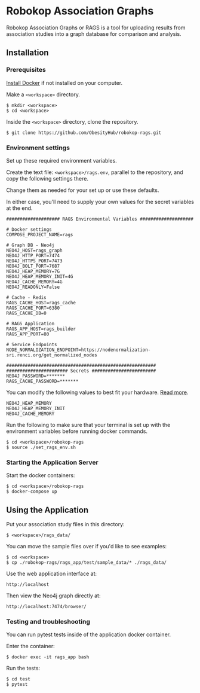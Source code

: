 # Robokop Association Graphs

Robokop Association Graphs or RAGS is a tool for uploading results from association studies into a graph database for comparison and analysis. 

## Installation

### Prerequisites
[Install Docker](https://www.docker.com/get-started) if not installed on your computer. 

Make a ``<workspace>`` directory. 

```
$ mkdir <workspace>
$ cd <workspace> 
```

Inside the ``<workspace>`` directory, clone the repository.
```
$ git clone https://github.com/ObesityHub/robokop-rags.git
```

### Environment settings

Set up these required environment variables.

Create the text file: `<workspace>/rags.env`, parallel to the repository, and copy the following settings there. 

Change them as needed for your set up or use these defaults. 

In either case, you'll need to supply your own values for the secret variables at the end.


```
#################### RAGS Environmental Variables ####################

# Docker settings
COMPOSE_PROJECT_NAME=rags

# Graph DB - Neo4j
NEO4J_HOST=rags_graph
NEO4J_HTTP_PORT=7474
NEO4J_HTTPS_PORT=7473
NEO4J_BOLT_PORT=7687
NEO4J_HEAP_MEMORY=7G
NEO4J_HEAP_MEMORY_INIT=4G
NEO4J_CACHE_MEMORY=4G
NEO4J_READONLY=False

# Cache - Redis
RAGS_CACHE_HOST=rags_cache
RAGS_CACHE_PORT=6380
RAGS_CACHE_DB=0

# RAGS Application
RAGS_APP_HOST=rags_builder
RAGS_APP_PORT=80

# Service Endpoints
NODE_NORMALIZATION_ENDPOINT=https://nodenormalization-sri.renci.org/get_normalized_nodes

########################################################
####################### Secrets ########################
NEO4J_PASSWORD=*******
RAGS_CACHE_PASSWORD=*******
```

You can modify the following values to best fit your hardware. [Read more](https://neo4j.com/developer/guide-performance-tuning/).

```
NEO4J_HEAP_MEMORY
NEO4J_HEAP_MEMORY_INIT
NEO4J_CACHE_MEMORY
```


Run the following to make sure that your terminal is set up with the environment variables before running docker commands.

```
$ cd <workspace>/robokop-rags
$ source ./set_rags_env.sh
```

### Starting the Application Server
Start the docker containers:

```
$ cd <workspace>/robokop-rags
$ docker-compose up
```

## Using the Application

Put your association study files in this directory:
```
$ <workspace>/rags_data/
```
You can move the sample files over if you'd like to see examples:
```
$ cd <workspace>
$ cp ./robokop-rags/rags_app/test/sample_data/* ./rags_data/
```
Use the web application interface at:
```
http://localhost
```
Then view the Neo4j graph directly at:
```
http://localhost:7474/browser/
```

### Testing and troubleshooting

You can run pytest tests inside of the application docker container. 

Enter the container:
```
$ docker exec -it rags_app bash
```
Run the tests:
```
$ cd test
$ pytest
```



